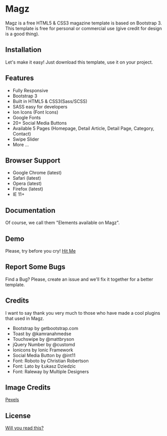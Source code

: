 # Magz
Magz is a free HTML5 & CSS3 magazine template is based on Bootstrap 3. This template is free for personal or commercial use (give credit for design is a good thing).

## Installation
Let's make it easy! Just download this template, use it on your project.

## Features
- Fully Responsive
- Bootstrap 3
- Built in HTML5 & CSS3(Sass/SCSS)
- SASS easy for developers
- Ion Icons (Font Icons)
- Google Fonts
- 20+ Social Media Buttons
- Available 5 Pages (Homepage, Detail Article, Detail Page, Category, Contact)
- Swipe Slider
- More ...

## Browser Support
- Google Chrome (latest)
- Safari (latest)
- Opera (latest)
- Firefox (latest)
- IE 11+

## Documentation
Of course, we call them "<a hef="https://nauvalazhar.github.io/Magz/element.html">Elements available on Magz</a>".

## Demo
Please, try before you cry!
<a href="https://nauvalazhar.github.io/Magz/">Hit Me</a>

## Report Some Bugs
Find a Bug? Please, create an issue and we'll fix it together for a better template.

## Credits
I want to say thank you very much to those who have made a cool plugins that used in Magz.
- Bootstrap by getbootstrap.com
- Toast by @kamranahmedse
- Touchswipe by @mattbryson
- jQuery Number by @customd
- Ionicons by Ionic Framework
- Social Media Button by @int11
- Font: Roboto by Christian Robertson
- Font: Lato by Łukasz Dziedzic
- Font: Raleway by Multiple Designers

## Image Credits
<a href="http://pexels.com">Pexels</a>

## License
<a href="https://github.com/nauvalazhar/Magz/blob/master/LICENSE">Will you read this?</a>
